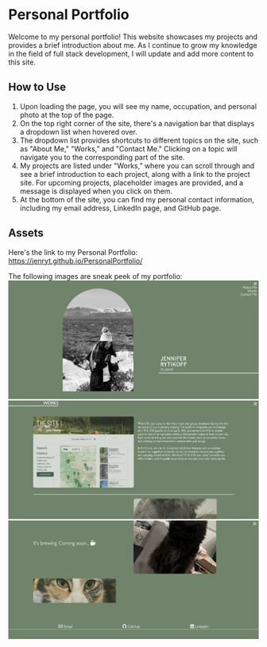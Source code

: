 # Personal Portfolio

Welcome to my personal portfolio! This website showcases my projects and provides a brief introduction about me. As I continue to grow my knowledge in the field of full stack development, I will update and add more content to this site.

## How to Use

1. Upon loading the page, you will see my name, occupation, and personal photo at the top of the page.
2. On the top right corner of the site, there's a navigation bar that displays a dropdown list when hovered over.
3. The dropdown list provides shortcuts to different topics on the site, such as "About Me," "Works,” and "Contact Me." Clicking on a topic will navigate you to the corresponding part of the site.
4. My projects are listed under "Works,” where you can scroll through and see a brief introduction to each project, along with a link to the project site. For upcoming projects, placeholder images are provided, and a message is displayed when you click on them.
5. At the bottom of the site, you can find my personal contact information, including my email address, LinkedIn page, and GitHub page.

## Assets

Here's the link to my Personal Portfolio: https://jenryt.github.io/PersonalPortfolio/

The following images are sneak peek of my portfolio:
<img src="./assets/images/SiteDemo/Screenshot 2023-04-27 at 08.37.36.png" alt="">
<img src="./assets/images/SiteDemo/Screenshot 2023-04-27 at 08.38.02.png" alt="">
<img src="./assets/images/SiteDemo/Screenshot 2023-04-27 at 08.38.20.png" alt="">
